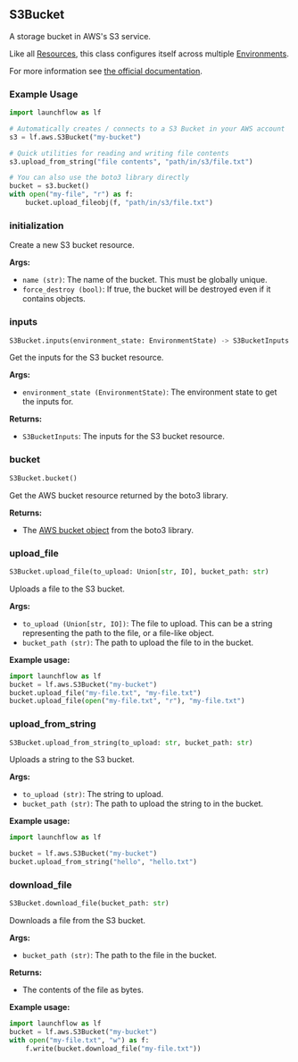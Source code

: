 ## S3Bucket

A storage bucket in AWS's S3 service.

Like all [Resources](/docs/concepts/resources), this class configures itself across multiple [Environments](/docs/concepts/environments).

For more information see [the official documentation](https://docs.aws.amazon.com/s3/).

### Example Usage
```python
import launchflow as lf

# Automatically creates / connects to a S3 Bucket in your AWS account
s3 = lf.aws.S3Bucket("my-bucket")

# Quick utilities for reading and writing file contents
s3.upload_from_string("file contents", "path/in/s3/file.txt")

# You can also use the boto3 library directly
bucket = s3.bucket()
with open("my-file", "r") as f:
    bucket.upload_fileobj(f, "path/in/s3/file.txt")
```

### initialization

Create a new S3 bucket resource.

**Args:**
- `name (str)`: The name of the bucket. This must be globally unique.
- `force_destroy (bool)`: If true, the bucket will be destroyed even if it contains objects.

### inputs

```python
S3Bucket.inputs(environment_state: EnvironmentState) -> S3BucketInputs
```

Get the inputs for the S3 bucket resource.

**Args:**
- `environment_state (EnvironmentState)`: The environment state to get the inputs for.

**Returns:**
- `S3BucketInputs`: The inputs for the S3 bucket resource.

### bucket

```python
S3Bucket.bucket()
```

Get the AWS bucket resource returned by the boto3 library.

**Returns:**
- The [AWS bucket object](https://boto3.amazonaws.com/v1/documentation/api/latest/reference/services/s3/bucket/index.html) from the boto3 library.

### upload\_file

```python
S3Bucket.upload_file(to_upload: Union[str, IO], bucket_path: str)
```

Uploads a file to the S3 bucket.

**Args:**
- `to_upload (Union[str, IO])`: The file to upload. This can be a string representing the path to the file, or a file-like object.
- `bucket_path (str)`: The path to upload the file to in the bucket.

**Example usage:**
```python
import launchflow as lf
bucket = lf.aws.S3Bucket("my-bucket")
bucket.upload_file("my-file.txt", "my-file.txt")
bucket.upload_file(open("my-file.txt", "r"), "my-file.txt")
```

### upload\_from\_string

```python
S3Bucket.upload_from_string(to_upload: str, bucket_path: str)
```

Uploads a string to the S3 bucket.

**Args:**
- `to_upload (str)`: The string to upload.
- `bucket_path (str)`: The path to upload the string to in the bucket.

**Example usage:**
```python
import launchflow as lf

bucket = lf.aws.S3Bucket("my-bucket")
bucket.upload_from_string("hello", "hello.txt")
```

### download\_file

```python
S3Bucket.download_file(bucket_path: str)
```

Downloads a file from the S3 bucket.

**Args:**
- `bucket_path (str)`: The path to the file in the bucket.

**Returns:**
- The contents of the file as bytes.

**Example usage:**
```python
import launchflow as lf
bucket = lf.aws.S3Bucket("my-bucket")
with open("my-file.txt", "w") as f:
    f.write(bucket.download_file("my-file.txt"))
```
